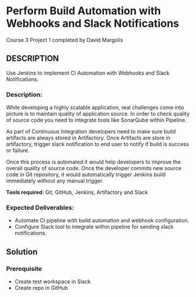 # Perform Build Automation with Webhooks and Slack Notifications

Course 3 Project 1 completed by David Margolis

## DESCRIPTION

Use Jenkins to implement CI Automation with Webhooks and Slack Notifications.

### Description:

While developing a highly scalable application, real challenges come into
picture is to maintain quality of application source. In order to check
quality of source code you need to integrate tools like SonarQube within
Pipeline.

As part of Continuous Integration developers need to make sure build artifacts
are always stored in Artifactory. Once Artifacts are store in artifactory,
trigger slack notification to end user to notify if build is success or
failure.

Once this process is automated it would help developers to improve the overall
quality of source code. Once the developer commits new source code in Git
repository, it would automatically trigger Jenkins build immediately without
any manual trigger.

__Tools required__: Git, GitHub, Jenkins, Artifactory and Slack

### Expected Deliverables:

- Automate CI pipeline with build automation and webhook configuration.
- Configure Slack tool to integrate within pipeline for sending slack 
notifications.

## Solution

### Prerequisite

- Create test workspace in Slack
- Create repo in GitHub

### 

